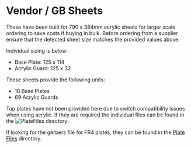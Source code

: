 # Vendor / GB Sheets

These have been built for 790 x 384mm acrylic sheets for larger scale ordering to save costs if buying in bulk. Before ordering from a supplier ensure that the detected sheet size matches the provided values above.

Individual sizing is below:

- Base Plate: 125 x 114
- Acrylic Guard: 125 x 32

These sheets provide the following units:
 - 18 Base Plates
 - 69 Acrylic Guards
 
Top plates have not been provided here due to switch compatibility issues when using acrylic. If they are required the individual files can be found in the ![PlateFiles directory](https://github.com/FootFingers/Puca/tree/main/PlateFiles).

If looking for the gerbers file for FR4 plates, they can be found in the [Plate Files](https://github.com/FootFingers/Puca/tree/main/PlateFiles) directory.
